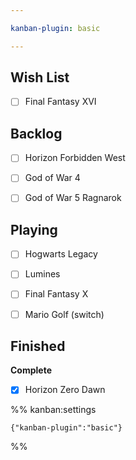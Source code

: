 ```yaml
---

kanban-plugin: basic

---
```


## Wish List

- [ ] Final Fantasy XVI


## Backlog

- [ ] Horizon Forbidden West
- [ ] God of War 4
- [ ] God of War 5 Ragnarok


## Playing

- [ ] Hogwarts Legacy
- [ ] Lumines
- [ ] Final Fantasy X
- [ ] Mario Golf (switch)


## Finished

**Complete**
- [x] Horizon Zero Dawn




%% kanban:settings
```
{"kanban-plugin":"basic"}
```
%%